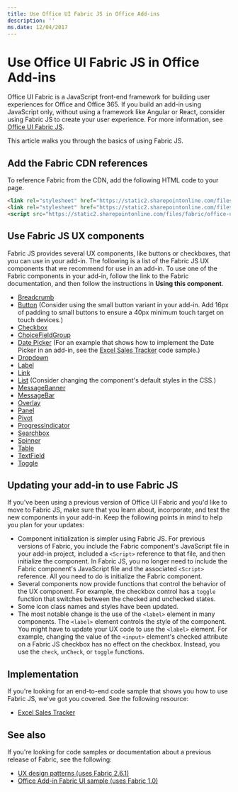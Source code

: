 ```yaml
---
title: Use Office UI Fabric JS in Office Add-ins
description: ''
ms.date: 12/04/2017
---
```


# Use Office UI Fabric JS in Office Add-ins

Office UI Fabric is a JavaScript front-end framework for building user experiences for Office and Office 365. If you build an add-in using JavaScript only, without using a framework like Angular or React, consider using Fabric JS to create your user experience. For more information, see [Office UI Fabric JS](https://dev.office.com/fabric-js).

This article walks you through the basics of using Fabric JS.  

## Add the Fabric CDN references
To reference Fabric from the CDN, add the following HTML code to your page.

```html
<link rel="stylesheet" href="https://static2.sharepointonline.com/files/fabric/office-ui-fabric-js/1.4.0/css/fabric.min.css">
<link rel="stylesheet" href="https://static2.sharepointonline.com/files/fabric/office-ui-fabric-js/1.4.0/css/fabric.components.min.css">
<script src="https://static2.sharepointonline.com/files/fabric/office-ui-fabric-js/1.4.0/js/fabric.min.js"></script>
```

## Use Fabric JS UX components

Fabric JS provides several UX components, like buttons or checkboxes, that you can use in your add-in. The following is a list of the Fabric JS UX components that we recommend for use in an add-in. To use one of the Fabric components in your add-in, follow the link to the Fabric documentation, and then follow the instructions in **Using this component**. 

- [Breadcrumb](https://dev.office.com/fabric-js/Components/Breadcrumb/Breadcrumb.html)
- [Button](https://dev.office.com/fabric-js/Components/Button/Button.html) (Consider using the small button variant in your add-in. Add 16px of padding to small buttons to ensure a 40px minimum touch target on touch devices.)
- [Checkbox](https://dev.office.com/fabric-js/Components/CheckBox/CheckBox.html)
- [ChoiceFieldGroup](https://dev.office.com/fabric-js/Components/ChoiceFieldGroup/ChoiceFieldGroup.html)
- [Date Picker](https://dev.office.com/fabric-js/Components/DatePicker/DatePicker.html) (For an example that shows how to implement the Date Picker in an add-in, see the [Excel Sales Tracker](https://github.com/OfficeDev/Excel-Add-in-JavaScript-SalesTracker) code sample.)
- [Dropdown](https://dev.office.com/fabric-js/Components/Dropdown/Dropdown.html)
- [Label](https://dev.office.com/fabric-js/Components/Label/Label.html)
- [Link](https://dev.office.com/fabric-js/Components/Link/Link.html)
- [List](https://dev.office.com/fabric-js/Components/List/List.html) (Consider changing the component's default styles in the CSS.)
- [MessageBanner](https://dev.office.com/fabric-js/Components/MessageBanner/MessageBanner.html)
- [MessageBar](https://dev.office.com/fabric-js/Components/MessageBar/MessageBar.html)
- [Overlay](https://dev.office.com/fabric-js/Components/Overlay/Overlay.html)
- [Panel](https://dev.office.com/fabric-js/Components/Panel/Panel.html)
- [Pivot](https://dev.office.com/fabric-js/Components/Pivot/Pivot.html)
- [ProgressIndicator](https://dev.office.com/fabric-js/Components/ProgressIndicator/ProgressIndicator.html)
- [Searchbox](https://dev.office.com/fabric-js/Components/SearchBox/SearchBox.html)
- [Spinner](https://dev.office.com/fabric-js/Components/Spinner/Spinner.html)
- [Table](https://dev.office.com/fabric-js/Components/Table/Table.html)
- [TextField](https://dev.office.com/fabric-js/Components/TextField/TextField.html)
- [Toggle](https://dev.office.com/fabric-js/Components/Toggle/Toggle.html)
   
## Updating your add-in to use Fabric JS
If you've been using a previous version of Office UI Fabric and you'd like to move to Fabric JS, make sure that you learn about, incorporate, and test the new components in your add-in. Keep the following points in mind to help you plan for your updates:

- Component initialization is simpler using Fabric JS. For previous versions of Fabric, you include the Fabric component's JavaScript file in your add-in project, included a `<Script>` reference to that file, and then initialize the component. In Fabric JS, you no longer need to include the Fabric component's JavaScript file and the associated `<Script>` reference. All you need to do is initialize the Fabric component.   
- Several components now provide functions that control the behavior of the UX component. For example, the checkbox control has a `toggle` function that switches between the checked and unchecked states. 
- Some icon class names and styles have been updated.
- The most notable change is the use of the `<label>` element in many components. The `<label>` element controls the style of the component. You might have to update your UX code to use the `<label>` element. For example, changing the value of the `<input>` element's checked attribute on a Fabric JS checkbox has no effect on the checkbox. Instead, you  use the `check`, `unCheck`, or `toggle` functions.   

## Implementation
If you're looking for an end-to-end code sample that shows you how to use Fabric JS, we've got you covered. See the following resource:

- [Excel Sales Tracker](https://github.com/OfficeDev/Excel-Add-in-JavaScript-SalesTracker) 

## See also
If you're looking for code samples or documentation about a previous release of Fabric, see the following:

- [UX design patterns (uses Fabric 2.6.1)](https://github.com/OfficeDev/Office-Add-in-UX-Design-Patterns-Code) 
- [Office Add-in Fabric UI sample (uses Fabric 1.0)](https://github.com/OfficeDev/Office-Add-in-Fabric-UI-Sample) 

 

